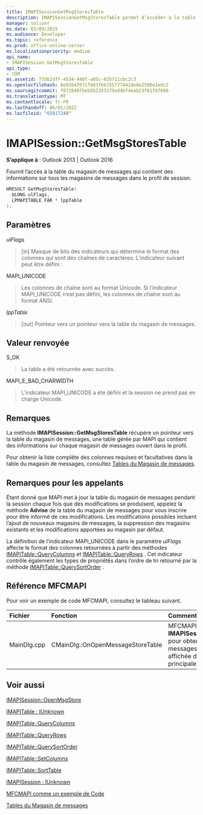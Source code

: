 ```yaml
---
title: IMAPISessionGetMsgStoresTable
description: IMAPISessionGetMsgStoresTable permet d’accéder à la table du magasin de messages qui contient des informations sur tous les magasins de messages dans le profil de session.
manager: soliver
ms.date: 03/09/2015
ms.audience: Developer
ms.topic: reference
ms.prod: office-online-server
ms.localizationpriority: medium
api_name:
- IMAPISession.GetMsgStoresTable
api_type:
- COM
ms.assetid: 77db2dff-4534-440f-a05c-635711cbc2c3
ms.openlocfilehash: 6e9264f671fd43f66155777442de8e2506e1edc2
ms.sourcegitcommit: f872848fbeb5b2353179ad4bf4eab23f61f87666
ms.translationtype: MT
ms.contentlocale: fr-FR
ms.lasthandoff: 06/01/2022
ms.locfileid: "65817248"
---
```

# <a name="imapisessiongetmsgstorestable"></a>IMAPISession::GetMsgStoresTable

  
  
**S’applique à** : Outlook 2013 | Outlook 2016 
  
Fournit l’accès à la table du magasin de messages qui contient des informations sur tous les magasins de messages dans le profil de session.
  
```cpp
HRESULT GetMsgStoresTable(
  ULONG ulFlags,
  LPMAPITABLE FAR * lppTable
);
```

## <a name="parameters"></a>Paramètres

 _ulFlags_
  
> [in] Masque de bits des indicateurs qui détermine le format des colonnes qui sont des chaînes de caractères. L’indicateur suivant peut être défini :
    
MAPI_UNICODE 
  
> Les colonnes de chaîne sont au format Unicode. Si l’indicateur MAPI_UNICODE n’est pas défini, les colonnes de chaîne sont au format ANSI.
    
 _lppTable_
  
> [out] Pointeur vers un pointeur vers la table du magasin de messages.
    
## <a name="return-value"></a>Valeur renvoyée

S_OK 
  
> La table a été retournée avec succès.
    
MAPI_E_BAD_CHARWIDTH 
  
> L’indicateur MAPI_UNICODE a été défini et la session ne prend pas en charge Unicode.
    
## <a name="remarks"></a>Remarques

La méthode **IMAPISession::GetMsgStoresTable** récupère un pointeur vers la table du magasin de messages, une table gérée par MAPI qui contient des informations sur chaque magasin de messages ouvert dans le profil. 
  
Pour obtenir la liste complète des colonnes requises et facultatives dans la table du magasin de messages, consultez [Tables du Magasin de messages](message-store-tables.md). 
  
## <a name="notes-to-callers"></a>Remarques pour les appelants

Étant donné que MAPI met à jour la table du magasin de messages pendant la session chaque fois que des modifications se produisent, appelez la méthode **Advise** de la table du magasin de messages pour vous inscrire pour être informé de ces modifications. Les modifications possibles incluent l’ajout de nouveaux magasins de messages, la suppression des magasins existants et les modifications apportées au magasin par défaut. 
  
La définition de l’indicateur MAPI_UNICODE dans le paramètre _ulFlags_ affecte le format des colonnes retournées à partir des méthodes [IMAPITable::QueryColumns](imapitable-querycolumns.md) et [IMAPITable::QueryRows](imapitable-queryrows.md) . Cet indicateur contrôle également les types de propriétés dans l’ordre de tri retourné par la méthode [IMAPITable::QuerySortOrder](imapitable-querysortorder.md) . 
  
## <a name="mfcmapi-reference"></a>Référence MFCMAPI

Pour voir un exemple de code MFCMAPI, consultez le tableau suivant.
  
|**Fichier**|**Fonction**|**Commentaire**|
|:-----|:-----|:-----|
|MainDlg.cpp  <br/> |CMainDlg::OnOpenMessageStoreTable  <br/> |MFCMAPI utilise la méthode **IMAPISession::GetMsgStoresTable** pour obtenir la table du magasin de messages afin qu’elle puisse être affichée dans la boîte de dialogue principale de MFCMAPI. |
   
## <a name="see-also"></a>Voir aussi



[IMAPISession::OpenMsgStore](imapisession-openmsgstore.md)
  
[IMAPITable : IUnknown](imapitableiunknown.md)
  
[IMAPITable::QueryColumns](imapitable-querycolumns.md)
  
[IMAPITable::QueryRows](imapitable-queryrows.md)
  
[IMAPITable::QuerySortOrder](imapitable-querysortorder.md)
  
[IMAPITable::SetColumns](imapitable-setcolumns.md)
  
[IMAPITable::SortTable](imapitable-sorttable.md)
  
[IMAPISession : IUnknown](imapisessioniunknown.md)


[MFCMAPI comme un exemple de Code](mfcmapi-as-a-code-sample.md)
  
[Tables du Magasin de messages](message-store-tables.md)

